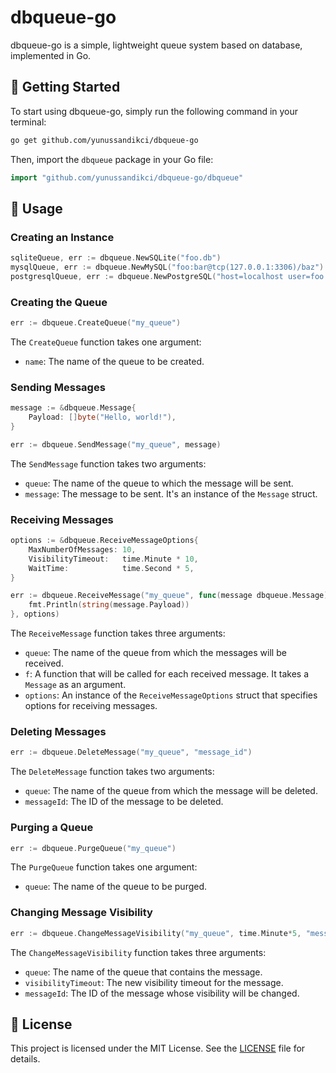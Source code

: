 # dbqueue-go

dbqueue-go is a simple, lightweight queue system based on database, implemented in Go. 

## 🚀 Getting Started

To start using dbqueue-go, simply run the following command in your terminal:

```bash
go get github.com/yunussandikci/dbqueue-go
```

Then, import the `dbqueue` package in your Go file:

```go
import "github.com/yunussandikci/dbqueue-go/dbqueue"
```

## 🎉 Usage

### Creating an Instance 
```go
sqliteQueue, err := dbqueue.NewSQLite("foo.db")
mysqlQueue, err := dbqueue.NewMySQL("foo:bar@tcp(127.0.0.1:3306)/baz")
postgresqlQueue, err := dbqueue.NewPostgreSQL("host=localhost user=foo password=bar dbname=baz port=5432 sslmode=disable")
```

### Creating the Queue 

```go
err := dbqueue.CreateQueue("my_queue")
```
The `CreateQueue` function takes one argument:
- `name`: The name of the queue to be created.

### Sending Messages

```go
message := &dbqueue.Message{
    Payload: []byte("Hello, world!"),
}

err := dbqueue.SendMessage("my_queue", message)
```
The `SendMessage` function takes two arguments:
- `queue`: The name of the queue to which the message will be sent.
- `message`: The message to be sent. It's an instance of the `Message` struct.

### Receiving Messages

```go
options := &dbqueue.ReceiveMessageOptions{
    MaxNumberOfMessages: 10,
    VisibilityTimeout:   time.Minute * 10,
    WaitTime:            time.Second * 5,
}

err := dbqueue.ReceiveMessage("my_queue", func(message dbqueue.Message) {
    fmt.Println(string(message.Payload))
}, options)
```
The `ReceiveMessage` function takes three arguments:
- `queue`: The name of the queue from which the messages will be received.
- `f`: A function that will be called for each received message. It takes a `Message` as an argument.
- `options`: An instance of the `ReceiveMessageOptions` struct that specifies options for receiving messages.

### Deleting Messages

```go
err := dbqueue.DeleteMessage("my_queue", "message_id")
```
The `DeleteMessage` function takes two arguments:
- `queue`: The name of the queue from which the message will be deleted.
- `messageId`: The ID of the message to be deleted.

### Purging a Queue

```go
err := dbqueue.PurgeQueue("my_queue")
```
The `PurgeQueue` function takes one argument:
- `queue`: The name of the queue to be purged.

### Changing Message Visibility

```go
err := dbqueue.ChangeMessageVisibility("my_queue", time.Minute*5, "message_id")
```
The `ChangeMessageVisibility` function takes three arguments:
- `queue`: The name of the queue that contains the message.
- `visibilityTimeout`: The new visibility timeout for the message.
- `messageId`: The ID of the message whose visibility will be changed. 

## 📜 License

This project is licensed under the MIT License. See the [LICENSE](LICENSE) file for details.
